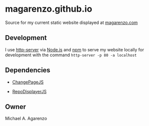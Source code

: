 # magarenzo.github.io

Source for my current static website displayed at [magarenzo.com](https://magarenzo.com)

## Development

I use [http-server](https://www.npmjs.com/package/http-server) via [Node.js](https://nodejs.org/en/) and [npm](https://www.npmjs.com/) to serve my website locally for development with the command `http-server -p 80 -a localhost`

## Dependencies

* [ChangePageJS](https://github.com/magarenzo/ChangePageJS)

* [RepoDisplayerJS](https://github.com/magarenzo/RepoDisplayerJS)

## Owner

Michael A. Agarenzo
